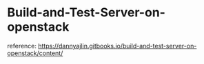 # Build-and-Test-Server-on-openstack
reference: https://dannyajlin.gitbooks.io/build-and-test-server-on-openstack/content/
